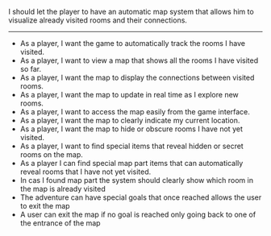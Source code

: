 I should let the player to have an automatic map system that allows him to visualize already visited rooms and their connections.

---

- As a player, I want the game to automatically track the rooms I have visited.
- As a player, I want to view a map that shows all the rooms I have visited so far.
- As a player, I want the map to display the connections between visited rooms.
- As a player, I want the map to update in real time as I explore new rooms.
- As a player, I want to access the map easily from the game interface.
- As a player, I want the map to clearly indicate my current location.
- As a player, I want the map to hide or obscure rooms I have not yet visited.
- As a player, I want to find special items that reveal hidden or secret rooms on the map.
- As a player I can find special map part items that can automatically reveal rooms that I have not yet visited.
- In cas I found map part the system should clearly show which room in the map is already visited
- The adventure can have special goals that once reached allows the user to exit the map
- A user can exit the map if no goal is reached only going back to one of the entrance of the map
